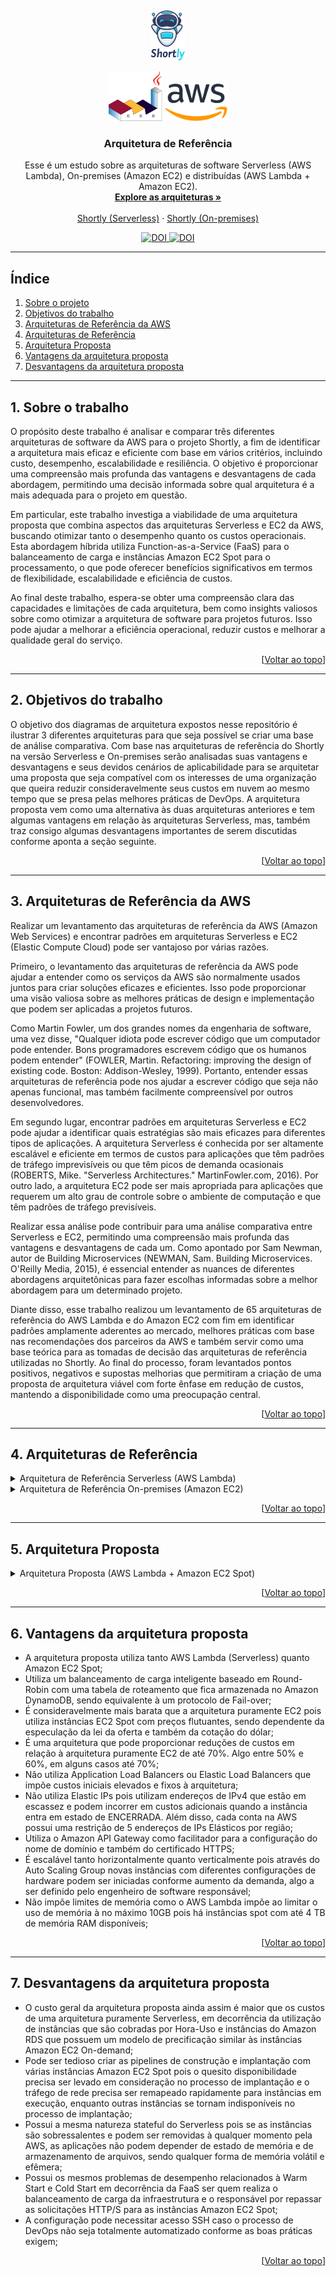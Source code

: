 <a name="readme-top"></a>

<br />
<div align="center">

  <p align="center">
    <img src=".github/images/shortly_logo.png" alt="Shortly Logo" height="80">
  </p>
  <p align="center">
    <img src=".github/images/plantuml_logo.png" alt="PlantUML Logo" height="80">
    <img src=".github/images/aws_logo.png" alt="AWS Logo" height="60">
  </p>

  <h3 align="center">Arquitetura de Referência</h3>

  <p align="center">
    Esse é um estudo sobre as arquiteturas de software Serverless (AWS Lambda), On-premises (Amazon EC2) e distribuídas (AWS Lambda + Amazon EC2).
    <br />
    <a href="#reference-architectures"><strong>Explore as arquiteturas »</strong></a>
    <br />
    <br />
    <a href="https://shortly.com.br/">Shortly (Serverless)</a>
    ·
    <a href="https://shortly.digital/">Shortly (On-premises)</a>
  </p>
</div>

<p align="center">
  <a href="https://doi.org/10.5281/zenodo.8079703" title="Shortly - Serverless Architecture">
    <img src="https://zenodo.org/badge/DOI/10.5281/zenodo.8079703.svg" alt="DOI">
  </a>
  <a href="https://doi.org/10.5281/zenodo.8079671" title="Shortly - EC2 Architecture">
    <img src="https://zenodo.org/badge/DOI/10.5281/zenodo.8079671.svg" alt="DOI">
  </a>
</p>

<hr/>

<h2>Índice</h2>

<ol>
  <li><a href="#about-the-project">Sobre o projeto</a></li>
  <li><a href="#objectives">Objetivos do trabalho</a></li>
  <li><a href="#reference-architectures-aws">Arquiteturas de Referência da AWS</a></li>
  <li><a href="#reference-architectures">Arquiteturas de Referência</a></li>
  <li><a href="#proposed-architecture">Arquitetura Proposta</a></li>
  <li><a href="#advantages">Vantagens da arquitetura proposta</a></li>
  <li><a href="#disadvantages">Desvantagens da arquitetura proposta</a></li>
</ol>

<hr/>

<a id="about-the-project"></a>

## 1. Sobre o trabalho

O propósito deste trabalho é analisar e comparar três diferentes arquiteturas de software da AWS para o projeto Shortly, a fim de identificar a arquitetura mais eficaz e eficiente com base em vários critérios, incluindo custo, desempenho, escalabilidade e resiliência. O objetivo é proporcionar uma compreensão mais profunda das vantagens e desvantagens de cada abordagem, permitindo uma decisão informada sobre qual arquitetura é a mais adequada para o projeto em questão.

Em particular, este trabalho investiga a viabilidade de uma arquitetura proposta que combina aspectos das arquiteturas Serverless e EC2 da AWS, buscando otimizar tanto o desempenho quanto os custos operacionais. Esta abordagem híbrida utiliza Function-as-a-Service (FaaS) para o balanceamento de carga e instâncias Amazon EC2 Spot para o processamento, o que pode oferecer benefícios significativos em termos de flexibilidade, escalabilidade e eficiência de custos.

Ao final deste trabalho, espera-se obter uma compreensão clara das capacidades e limitações de cada arquitetura, bem como insights valiosos sobre como otimizar a arquitetura de software para projetos futuros. Isso pode ajudar a melhorar a eficiência operacional, reduzir custos e melhorar a qualidade geral do serviço.

<p align="right">[<a href="#readme-top">Voltar ao topo</a>]</p>

<hr/>

<a id="objectives"></a>

## 2. Objetivos do trabalho

O objetivo dos diagramas de arquitetura expostos nesse repositório é ilustrar 3 diferentes arquiteturas para que seja possível se criar uma base de análise comparativa. Com base nas arquiteturas de referência do Shortly na versão Serverless e On-premises serão analisadas suas vantagens e desvantagens e seus devidos cenários de aplicabilidade para se arquitetar uma proposta que seja compatível com os interesses de uma organização que queira reduzir consideravelmente seus custos em nuvem ao mesmo tempo que se presa pelas melhores práticas de DevOps. A arquitetura proposta vem como uma alternativa às duas arquiteturas anteriores e tem algumas vantagens em relação às arquiteturas Serverless, mas, também traz consigo algumas desvantagens importantes de serem discutidas conforme aponta a seção seguinte.

<p align="right">[<a href="#readme-top">Voltar ao topo</a>]</p>

<hr/>

<a id="reference-architectures-aws"></a>

## 3. Arquiteturas de Referência da AWS

Realizar um levantamento das arquiteturas de referência da AWS (Amazon Web Services) e encontrar padrões em arquiteturas Serverless e EC2 (Elastic Compute Cloud) pode ser vantajoso por várias razões.

Primeiro, o levantamento das arquiteturas de referência da AWS pode ajudar a entender como os serviços da AWS são normalmente usados juntos para criar soluções eficazes e eficientes. Isso pode proporcionar uma visão valiosa sobre as melhores práticas de design e implementação que podem ser aplicadas a projetos futuros.

Como Martin Fowler, um dos grandes nomes da engenharia de software, uma vez disse, "Qualquer idiota pode escrever código que um computador pode entender. Bons programadores escrevem código que os humanos podem entender" (FOWLER, Martin. Refactoring: improving the design of existing code. Boston: Addison-Wesley, 1999). Portanto, entender essas arquiteturas de referência pode nos ajudar a escrever código que seja não apenas funcional, mas também facilmente compreensível por outros desenvolvedores.

Em segundo lugar, encontrar padrões em arquiteturas Serverless e EC2 pode ajudar a identificar quais estratégias são mais eficazes para diferentes tipos de aplicações. A arquitetura Serverless é conhecida por ser altamente escalável e eficiente em termos de custos para aplicações que têm padrões de tráfego imprevisíveis ou que têm picos de demanda ocasionais (ROBERTS, Mike. "Serverless Architectures." MartinFowler.com, 2016). Por outro lado, a arquitetura EC2 pode ser mais apropriada para aplicações que requerem um alto grau de controle sobre o ambiente de computação e que têm padrões de tráfego previsíveis.

Realizar essa análise pode contribuir para uma análise comparativa entre Serverless e EC2, permitindo uma compreensão mais profunda das vantagens e desvantagens de cada um. Como apontado por Sam Newman, autor de Building Microservices (NEWMAN, Sam. Building Microservices. O'Reilly Media, 2015), é essencial entender as nuances de diferentes abordagens arquitetônicas para fazer escolhas informadas sobre a melhor abordagem para um determinado projeto.

Diante disso, esse trabalho realizou um levantamento de 65 arquiteturas de referência do AWS Lambda e do Amazon EC2 com fim em identificar padrões amplamente aderentes ao mercado, melhores práticas com base nas recomendações dos parceiros da AWS e também servir como uma base teórica para as tomadas de decisão das arquiteturas de referência utilizadas no Shortly. Ao final do processo, foram levantados pontos positivos, negativos e supostas melhorias que permitiram a criação de uma proposta de arquitetura viável com forte ênfase em redução de custos, mantendo a disponibilidade como uma preocupação central.

<p align="right">[<a href="#readme-top">Voltar ao topo</a>]</p>

<hr/>

<a id="reference-architectures"></a>

## 4. Arquiteturas de Referência

<details>
  <summary>Arquitetura de Referência Serverless (AWS Lambda)</summary>

  <br />

  Para mais detalhes sobre essa arquitetura, considere acessar o documento da Arquitetura de Referência Serverless no **OpenAIRE (OpenAIRE – Open Access Infrastructure for Research in Europe)** o qual contém mais esclarecimentos sobre cada item exposto nos diagramas de arquitetura e nos diagramas de sequência.
  
  <a href="https://doi.org/10.5281/zenodo.8079703">
    <strong>Explore Shortly - Serverless Architecture on OpenAIRE/Zenodo »</strong>
  </a>

  <br />
</details>

<details>
  <summary>Arquitetura de Referência On-premises (Amazon EC2)</summary>
  
  <br />

  Para mais detalhes sobre essa arquitetura, considere acessar o documento da Arquitetura de Referência EC2 no **OpenAIRE (OpenAIRE – Open Access Infrastructure for Research in Europe)** o qual contém mais esclarecimentos sobre cada item exposto nos diagramas de arquitetura e nos diagramas de sequência.
  
  <a href="https://doi.org/10.5281/zenodo.8079671">
    <strong>Explore Shortly - EC2 Architecture on OpenAIRE/Zenodo »</strong>
  </a>

  <br />
</details>

<p align="right">[<a href="#readme-top">Voltar ao topo</a>]</p>

<hr/>

<a id="proposed-architecture"></a>

## 5. Arquitetura Proposta

<details>
  <summary>Arquitetura Proposta (AWS Lambda + Amazon EC2 Spot)</summary>

  <br />

  Para mais detalhes sobre a arquitetura proposta, considere acessar o documento da Arquitetura Proposta no **OpenAIRE (OpenAIRE – Open Access Infrastructure for Research in Europe)** o qual contém mais esclarecimentos sobre cada item exposto nos diagramas de arquitetura.
  
  <a href="https://doi.org/10.5281/zenodo.8079911">
    <strong>Explore Proposed Architecture (AWS Lambda + Amazon EC2 Spot) on OpenAIRE/Zenodo »</strong>
  </a>

  <br />

</details>

<p align="right">[<a href="#readme-top">Voltar ao topo</a>]</p>

<hr/>

<a id="advantages"></a>

## 6. Vantagens da arquitetura proposta

- A arquitetura proposta utiliza tanto AWS Lambda (Serverless) quanto Amazon EC2 Spot;
- Utiliza um balanceamento de carga inteligente baseado em Round-Robin com uma tabela de roteamento que fica armazenada no Amazon DynamoDB, sendo equivalente à um protocolo de Fail-over;
- É consideravelmente mais barata que a arquitetura puramente EC2 pois utiliza instâncias EC2 Spot com preços flutuantes, sendo dependente da especulação da lei da oferta e também da cotação do dólar;
- É uma arquitetura que pode proporcionar reduções de custos em relação à arquitetura puramente EC2 de até 70%. Algo entre 50% e 60%, em alguns casos até 70%;
- Não utiliza Application Load Balancers ou Elastic Load Balancers que impõe custos iniciais elevados e fixos à arquitetura;
- Não utiliza Elastic IPs pois utilizam endereços de IPv4 que estão em escassez e podem incorrer em custos adicionais quando a instância entra em estado de ENCERRADA. Além disso, cada conta na AWS possui uma restrição de 5 endereços de IPs Elásticos por região;
- Utiliza o Amazon API Gateway como facilitador para a configuração do nome de domínio e também do certificado HTTPS;
- É escalável tanto horizontalmente quanto verticalmente pois através do Auto Scaling Group novas instâncias com diferentes configurações de hardware podem ser iniciadas conforme aumento da demanda, algo a ser definido pelo engenheiro de software responsável;
- Não impõe limites de memória como o AWS Lambda impõe ao limitar o uso de memória à no máximo 10GB pois há instâncias spot com até 4 TB de memória RAM disponíveis;

<p align="right">[<a href="#readme-top">Voltar ao topo</a>]</p>

<hr/>

<a id="disadvantages"></a>

## 7. Desvantagens da arquitetura proposta

- O custo geral da arquitetura proposta ainda assim é maior que os custos de uma arquitetura puramente Serverless, em decorrência da utilização de instâncias que são cobradas por Hora-Uso e instâncias do Amazon RDS que possuem um modelo de precificação similar às instâncias Amazon EC2 On-demand;
- Pode ser tedioso criar as pipelines de construção e implantação com várias instâncias Amazon EC2 Spot pois o quesito disponibilidade precisa ser levado em consideração no processo de implantação e o tráfego de rede precisa ser remapeado rapidamente para instâncias em execução, enquanto outras instâncias se tornam indisponíveis no processo de implantação;
- Possui a mesma natureza stateful do Serverless pois se as instâncias são sobressalentes e podem ser removidas à qualquer momento pela AWS, as aplicações não podem depender de estado de memória e de armazenamento de arquivos, sendo qualquer forma de memória volátil e efêmera;
- Possui os mesmos problemas de desempenho relacionados à Warm Start e Cold Start em decorrência da FaaS ser quem realiza o balanceamento de carga da infraestrutura e o responsável por repassar as solicitações HTTP/S para as instâncias Amazon EC2 Spot;
- A configuração pode necessitar acesso SSH caso o processo de DevOps não seja totalmente automatizado conforme as boas práticas exigem;

<p align="right">[<a href="#readme-top">Voltar ao topo</a>]</p>
